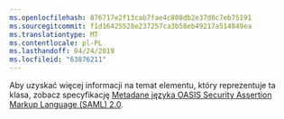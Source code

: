 ```yaml
---
ms.openlocfilehash: 876717e2f13cab7fae4c808db2e37d0c7eb75191
ms.sourcegitcommit: f1d16425528e237257ca3b58eb49217a514849ea
ms.translationtype: MT
ms.contentlocale: pl-PL
ms.lasthandoff: 04/24/2019
ms.locfileid: "63876211"
---
```

Aby uzyskać więcej informacji na temat elementu, który reprezentuje ta klasa, zobacz specyfikację [Metadane języka OASIS Security Assertion Markup Language (SAML) 2.0](https://go.microsoft.com/fwlink/?LinkId=231291).